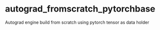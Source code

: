 # autograd_fromscratch_pytorchbase
 Autograd engine build from scratch using pytorch tensor as data holder
